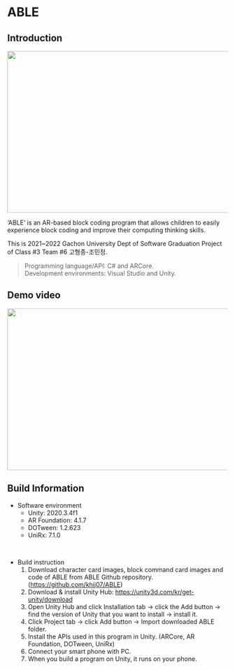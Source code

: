 # ABLE

## Introduction
<img src="https://user-images.githubusercontent.com/58305490/166175842-d097792c-7a98-4596-94f4-407131a1f23a.png"  width="700" height="370">

‘ABLE’ is an AR-based block coding program that allows children to easily experience block coding and improve their computing thinking skills.

This is 2021~2022 Gachon University Dept of Software Graduation Project of Class #3 Team #6 고형종-조민정.

> Programming language/API: C# and ARCore.  
> Development environments: Visual Studio and Unity.

## Demo video
<img src="https://user-images.githubusercontent.com/58305490/171005993-9d8f3966-6c92-4f9b-82f0-7edade6054e8.gif"  width="700" height="370">

## Build Information

* Software environment  
  * Unity: 2020.3.4f1
  * AR Foundation: 4.1.7
  * DOTween: 1.2.623
  * UniRx: 7.1.0 
<br/>

* Build instruction
  1. Download character card images, block command card images and code of ABLE from ABLE Github repository. (https://github.com/khjj07/ABLE)
  2. Download & install Unity Hub: https://unity3d.com/kr/get-unity/download
  3. Open Unity Hub and click Installation tab -> click the Add button -> find the version of Unity that you want to install -> install it.
  4. Click Project tab -> click Add button -> Import downloaded ABLE folder.
  5. Install the APIs used in this program in Unity. (ARCore, AR Foundation, DOTween, UniRx)
  6. Connect your smart phone with PC.
  7. When you build a program on Unity, it runs on your phone.
